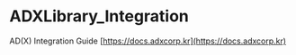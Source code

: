 # ADXLibrary_Integration

AD(X) Integration Guide
[https://docs.adxcorp.kr](https://docs.adxcorp.kr)
